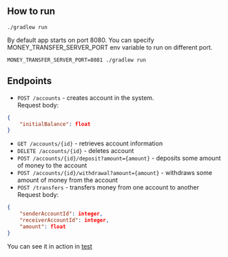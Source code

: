 ## How to run
```
./gradlew run
```
By default app starts on port 8080. You can specify  MONEY_TRANSFER_SERVER_PORT env variable to run on different port.
```
MONEY_TRANSFER_SERVER_PORT=8081 ./gradlew run
```
 
## Endpoints
* `POST /accounts` - creates account in the system.  
Request body:
```json
{
	"initialBalance": float
}
```
* `GET /accounts/{id}` - retrieves account information 
* `DELETE /accounts/{id}` - deletes account
* `POST /accounts/{id}/deposit?amount={amount}` - deposits some amount of money to the account
* `POST /accounts/{id}/withdrawal?amount={amount}` - withdraws some amount of money from the account
* `POST /transfers` - transfers money from one account to another  
Request body:
```json
{
	"senderAccountId": integer,
	"receiverAccountId": integer,
	"amount": float
}
```

You can see it in action in [test](src/test/java/app/MoneyTransferAppIT)

